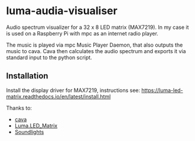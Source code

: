 # luma-audia-visualiser

Audio spectrum visualizer for a 32 x 8 LED matrix (MAX7219). In my
case it is used on a Raspberry Pi with mpc as an internet radio player.

The music is played via mpc Music Player Daemon, that also outputs the
music to cava. Cava then calculates the audio spectrum and exports it
via standard input to the python script.

## Installation

Install the display driver for MAX7219, instructions see:
https://luma-led-matrix.readthedocs.io/en/latest/install.html

Thanks to:
* [cava](https://github.com/karlstav/cava)
* [Luma.LED_Matrix](https://github.com/rm-hull/luma.led_matrix)
* [Soundlights](https://github.com/nvbn/soundlights)

